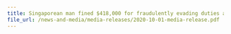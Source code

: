 ```yaml
---
title: Singaporean man fined $418,000 for fraudulently evading duties and GST and failing to retain documents and records
file_url: /news-and-media/media-releases/2020-10-01-media-release.pdf
---
```

